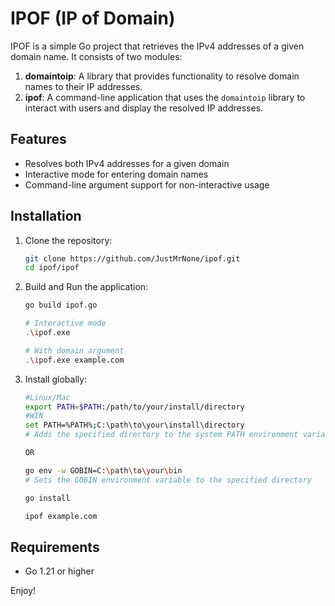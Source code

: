 # IPOF (IP of Domain)

IPOF is a simple Go project that retrieves the IPv4 addresses of a given domain name. It consists of two modules:
1. **domaintoip**: A library that provides functionality to resolve domain names to their IP addresses.
2. **ipof**: A command-line application that uses the `domaintoip` library to interact with users and display the resolved IP addresses.

## Features
- Resolves both IPv4 addresses for a given domain
- Interactive mode for entering domain names
- Command-line argument support for non-interactive usage

## Installation
1. Clone the repository:
   ```bash
   git clone https://github.com/JustMrNone/ipof.git
   cd ipof/ipof
   ```

2. Build and Run the application:
   ```bash
   go build ipof.go
   
   # Interactive mode
   .\ipof.exe

   # With domain argument
   .\ipof.exe example.com
   ```

3. Install globally:
   ```bash
   #Linux/Mac
   export PATH=$PATH:/path/to/your/install/directory
   #WIN
   set PATH=%PATH%;C:\path\to\your\install\directory
   # Adds the specified directory to the system PATH environment variable
   
   OR
   
   go env -w GOBIN=C:\path\to\your\bin
   # Sets the GOBIN environment variable to the specified directory

   go install
   
   ipof example.com
   ```

## Requirements
- Go 1.21 or higher

Enjoy!

